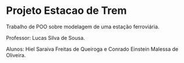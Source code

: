 # Projeto Estacao de Trem
Trabalho de POO sobre modelagem de uma estação ferroviária.

Professor: Lucas Silva de Sousa.

Alunos: Hiel Saraiva Freitas de Queiroga e
Conrado Einstein Malessa de Oliveira.
